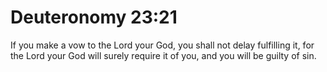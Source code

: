 # Deuteronomy 23:21

If you make a vow to the Lord your God, you shall not delay fulfilling it, for the Lord your God will surely require it of you, and you will be guilty of sin.
